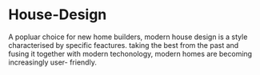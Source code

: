 # House-Design
A popluar choice for new home builders, modern house design is a style characterised by specific feactures. taking the best from the past and fusing it together with modern techonology, modern homes are becoming increasingly user- friendly.
